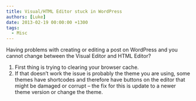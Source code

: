 ```yaml
---
title: Visual/HTML Editor stuck in WordPress
authors: [Luke]
date: 2013-02-19 00:00:00 +1300
tags:
  - Misc
---
```


Having problems with creating or editing a post on WordPress and you cannot change between the Visual Editor and HTML Editor?

  1. First thing is trying to clearing your browser cache.
  2. If that doesn&#8217;t work the issue is probably the theme you are using, some themes have shortcodes and therefore have buttons on the editor that might be damaged or corrupt – the fix for this is update to a newer theme version or change the theme.